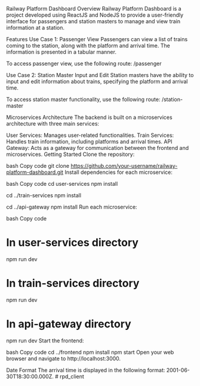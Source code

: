 Railway Platform Dashboard
Overview
Railway Platform Dashboard is a project developed using ReactJS and NodeJS to provide a user-friendly interface for passengers and station masters to manage and view train information at a station.

Features
Use Case 1: Passenger View
Passengers can view a list of trains coming to the station, along with the platform and arrival time. The information is presented in a tabular manner.

To access passenger view, use the following route: /passenger

Use Case 2: Station Master Input and Edit
Station masters have the ability to input and edit information about trains, specifying the platform and arrival time.

To access station master functionality, use the following route: /station-master

Microservices Architecture
The backend is built on a microservices architecture with three main services:

User Services: Manages user-related functionalities.
Train Services: Handles train information, including platforms and arrival times.
API Gateway: Acts as a gateway for communication between the frontend and microservices.
Getting Started
Clone the repository:

bash
Copy code
git clone https://github.com/your-username/railway-platform-dashboard.git
Install dependencies for each microservice:

bash
Copy code
cd user-services
npm install

cd ../train-services
npm install

cd ../api-gateway
npm install
Run each microservice:

bash
Copy code
# In user-services directory
npm run dev

# In train-services directory
npm run dev

# In api-gateway directory
npm run dev
Start the frontend:

bash
Copy code
cd ../frontend
npm install
npm start
Open your web browser and navigate to http://localhost:3000.

Date Format
The arrival time is displayed in the following format: 2001-06-30T18:30:00.000Z.
#   r p d _ c l i e n t  
 
